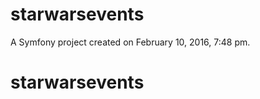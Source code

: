 starwarsevents
==============

A Symfony project created on February 10, 2016, 7:48 pm.
# starwarsevents
